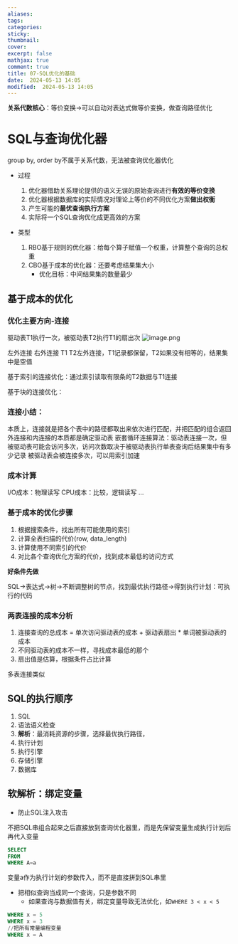 ```yaml
---
aliases: 
tags: 
categories:
sticky:
thumbnail:
cover: 
excerpt: false
mathjax: true
comment: true
title: 07-SQL优化的基础
date:  2024-05-13 14:05
modified:  2024-05-13 14:05
---
```



**关系代数核心**：等价变换->可以自动对表达式做等价变换，做查询路径优化

# SQL与查询优化器

group by, order by不属于关系代数，无法被查询优化器优化

- 过程
	1. 优化器借助关系理论提供的语义无误的原始查询进行**有效的等价变换**
	2. 优化器根据数据库的实际情况对理论上等价的不同优化方案**做出权衡**
	3. 产生可能的**最优查询执行方案**
	4. 实际将一个SQL查询优化成更高效的方案

- 类型
	1. RBO基于规则的优化器：给每个算子赋值一个权重，计算整个查询的总权重
	2. CBO基于成本的优化器：还要考虑结果集大小
		- 优化目标：中间结果集的数量最少

## 基于成本的优化


### 优化主要方向-连接

驱动表T1执行一次，被驱动表T2执行T1的扇出次
![image.png](https://chillcharlie-img.oss-cn-hangzhou.aliyuncs.com/image%2F2024%2F05%2F13%2F14-35-14-f6afd0bad0226e9242274e5f936168f0-20240513143513-c05bd0.png)


左外连接
右外连接
T1 T2左外连接，T1记录都保留，T2如果没有相等的，结果集中是空值


基于索引的连接优化：通过索引读取有限条的T2数据与T1连接

基于块的连接优化：

### 连接小结：

本质上，连接就是把各个表中的路径都取出来依次进行匹配，并把匹配的组合返回
外连接和内连接的本质都是确定驱动表
嵌套循环连接算法：驱动表连接一次，但被驱动表可能会访问多次，访问次数取决于被驱动表执行单表查询后结果集中有多少记录
被驱动表会被连接多次，可以用索引加速

### 成本计算

I/O成本：物理读写
CPU成本：比较，逻辑读写
...



### 基于成本的优化步骤

1. 根据搜索条件，找出所有可能使用的索引
2. 计算全表扫描的代价(row, data_length)
3. 计算使用不同索引的代价
4. 对比各个查询优化方案的代价，找到成本最低的访问方式

**好条件先做**

SQL->表达式->树->不断调整树的节点，找到最优执行路径->得到执行计划：可执行的代码

### 两表连接的成本分析


1. 连接查询的总成本 = 单次访问驱动表的成本 + 驱动表扇出 * 单词被驱动表的成本
2. 不同驱动表的成本不一样，寻找成本最低的那个
3. 扇出值是估算，根据条件占比计算

多表连接类似


## SQL的执行顺序


1. SQL
2. 语法语义检查
3. **解析**：最消耗资源的步骤，选择最优执行路径，
4. 执行计划
5. 执行引擎
6. 存储引擎
7. 数据库


## 软解析：绑定变量


- 防止SQL注入攻击

不把SQL串组合起来之后直接放到查询优化器里，而是先保留变量生成执行计划后再代入变量


```sql
SELECT
FROM
WHERE A=a
```
变量a作为执行计划的参数传入，而不是直接拼到SQL串里


- 把相似查询当成同一个查询，只是参数不同
	- 如果查询与数据值有关，绑定变量导致无法优化，如`WHERE 3 < x < 5`

```sql
WHERE x = 5
WHERE x = 3
//把所有常量编程变量
WHERE x = A
```